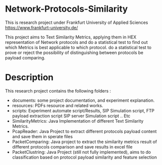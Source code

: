 # Network-Protocols-Similarity

This is research project under Frankfurt University of Applied Sciences
https://www.frankfurt-university.de/


This project aims to Text Similarity Metrics, applying them in HEX representation of 
Network protocols and do a statistical test to find out which Metrics is best applicable 
to which protocol. do a statistical test to prove or reject the possibility of 
distinguishing between protocols be payload comparing.


# Description

This research project contains the following folders :

- documents: some project documentation, and experiment explanation.
- resources: PDFs resource and related works.
- scripts: Experiment automate script/Results, SIP Simulation script, FTP payload extraction script
			SIP server Simulation script .. Etc
- SimilarityMetrics: Java Implementation of different Text Similarity Metrics.
- PcapReader: Java Project to extract different protocols payload content and save them in sperate files
- PacketComparing: Java project to extract the similarity metrics result of different protocols comparison and save results in excel file 
- PacketClustring: Java Project (still not fully implemented), aims to do classification based on protocol payload similarity and feature selection
 